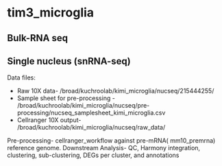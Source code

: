 # tim3_microglia
## Bulk-RNA seq
## Single nucleus (snRNA-seq)

Data files:
- Raw 10X data- /broad/kuchroolab/kimi_microglia/nucseq/215444255/
- Sample sheet for pre-processing - /broad/kuchroolab/kimi_microglia/nucseq/pre-processing/nucseq_samplesheet_kimi_microglia.csv
- Cellranger 10X output- /broad/kuchroolab/kimi_microglia/nucseq/raw_data/

Pre-processing- cellranger_workflow against pre-mRNA( mm10_premrna) reference genome.
Downstream Analysis- QC, Harmony integration, clustering, sub-clustering, DEGs per cluster, and annotations


